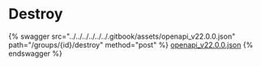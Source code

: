 # Destroy

{% swagger src="../../../../../../.gitbook/assets/openapi_v22.0.0.json" path="/groups/{id}/destroy" method="post" %}
[openapi_v22.0.0.json](../../../../../../.gitbook/assets/openapi_v22.0.0.json)
{% endswagger %}
